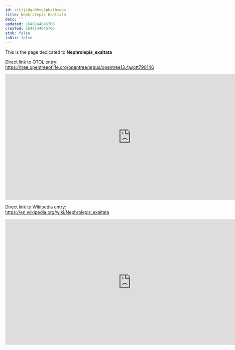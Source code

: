 ```yaml
---
id: sitzjzdga0hvv5pkzihywpx
title: Nephrolepis Exaltata
desc: ''
updated: 1648144045706
created: 1648144045706
stub: false
isDir: false
---
```

This is the page dedicated to **Nephrolepis_exaltata**


Direct link to OTOL entry: https://tree.opentreeoflife.org/opentree/argus/opentree13.4@ott790146



<html>
    <body>
    <iframe src="https://tree.opentreeoflife.org/opentree/argus/opentree13.4@ott790146"
    width="800" height="400" frameborder="0" allowfullscreen> </iframe>
    </body>
</html>
    


Direct link to Wikipedia entry: https://en.wikipedia.org/wiki/Nephrolepis_exaltata



<html>
    <body>
    <iframe src="https://en.wikipedia.org/wiki/Nephrolepis_exaltata"
    width="800" height="400" frameborder="0" allowfullscreen> </iframe>
    </body>
</html>
    
